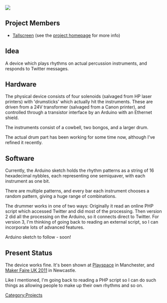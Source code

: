 ![](Twitdrum.jpg)

Project Members
---------------

-   [Tallscreen](user:Tallscreen "wikilink") (see the [project
    homepage](http://paulplowman.com/projects/twitter-drummer.htm) for
    more info)

Idea
----

A device which plays rhythms on actual percussion instruments, and
responds to Twitter messages.

Hardware
--------

The physical device consists of four solenoids (salvaged from HP laser
printers) with 'drumsticks' which actually hit the instruments. These
are driven from a 24V transformer (salvaged from a Canon printer), and
controlled through a transistor interface by an Arduino with an Ethernet
shield.

The instruments consist of a cowbell, two bongos, and a larger drum.

The actual drum part has been working for some time now, although I've
refined it recently.

Software
--------

Currently, the Arduino sketch holds the rhythm patterns as a string of
16 hexadecimal nybbles, each representing one semiquaver, with each
instrument as one bit.

There are multiple patterns, and every bar each instrument chooses a
random pattern, giving a huge range of combinations.

The drummer works in one of two ways: Originally it read an online PHP
script which accessed Twitter and did most of the processing. Then
version 2 did all the processing on the Arduino, so it connects direct
to Twitter. For version 3, I'm thinking of going back to reading an
external script, so I can incorporate lots of advanced features.

Arduino sketch to follow - soon!

Present Status
--------------

The device works fine. It's been shown at
[Playspace](http://madlab.org.uk/content/madlab-exhibits-at-playspace/)
in Manchester, and [Maker Faire UK 2011](http://makerfaireuk.com/) in
Newcastle.

Like I mentioned, I'm going back to reading a PHP script so I can do
such things as allowing people to make up their own rhythms and so on.

[Category:Projects](Category:Projects "wikilink")